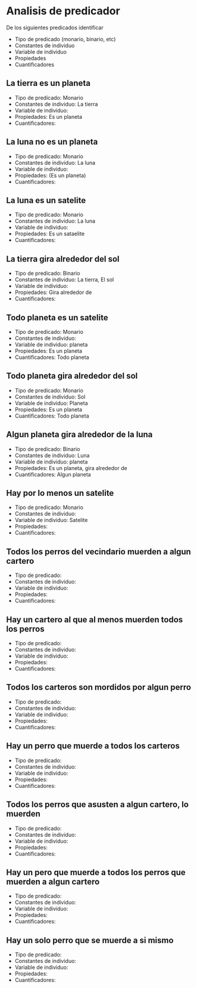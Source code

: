 # Analisis de predicador

De los siguientes predicados identificar

- Tipo de predicado (monario, binario, etc)
- Constantes de individuo 
- Variable de individuo
- Propiedades
- Cuantificadores



## La tierra es un planeta
- Tipo de predicado: Monario
- Constantes de individuo: La tierra
- Variable de individuo: 
- Propiedades: Es un planeta
- Cuantificadores: 

## La luna no es un planeta
- Tipo de predicado: Monario
- Constantes de individuo: La luna
- Variable de individuo: 
- Propiedades: (Es un planeta)
- Cuantificadores: 


## La luna es un satelite
- Tipo de predicado: Monario
- Constantes de individuo: La luna
- Variable de individuo: 
- Propiedades: Es un sataelite
- Cuantificadores: 


## La tierra gira alrededor del sol
- Tipo de predicado: Binario
- Constantes de individuo: La tierra, El sol
- Variable de individuo: 
- Propiedades: Gira alrededor de
- Cuantificadores: 


## Todo planeta es un satelite
- Tipo de predicado: Monario
- Constantes de individuo: 
- Variable de individuo: planeta
- Propiedades: Es un planeta
- Cuantificadores: Todo planeta


## Todo planeta gira alrededor del sol
- Tipo de predicado: Monario
- Constantes de individuo: Sol
- Variable de individuo: Planeta
- Propiedades: Es un planeta
- Cuantificadores: Todo planeta

## Algun planeta gira alrededor de la luna
- Tipo de predicado: Binario
- Constantes de individuo: Luna
- Variable de individuo: planeta
- Propiedades: Es un planeta, gira alrededor de
- Cuantificadores: Algun planeta

## Hay por lo menos un satelite
- Tipo de predicado: Monario    
- Constantes de individuo: 
- Variable de individuo: Satelite
- Propiedades: 
- Cuantificadores: 

## Todos los perros del vecindario muerden a algun cartero
- Tipo de predicado: 
- Constantes de individuo: 
- Variable de individuo: 
- Propiedades: 
- Cuantificadores: 

## Hay un cartero al que al menos muerden todos los perros
- Tipo de predicado: 
- Constantes de individuo: 
- Variable de individuo: 
- Propiedades: 
- Cuantificadores: 
  
## Todos los carteros son mordidos por algun perro
- Tipo de predicado: 
- Constantes de individuo: 
- Variable de individuo: 
- Propiedades: 
- Cuantificadores: 
  
## Hay un perro que muerde a todos los carteros
- Tipo de predicado: 
- Constantes de individuo: 
- Variable de individuo: 
- Propiedades: 
- Cuantificadores: 

## Todos los perros que asusten a algun cartero, lo muerden
- Tipo de predicado: 
- Constantes de individuo: 
- Variable de individuo: 
- Propiedades: 
- Cuantificadores: 

## Hay un pero que muerde a todos los perros que muerden a algun cartero
- Tipo de predicado: 
- Constantes de individuo: 
- Variable de individuo: 
- Propiedades: 
- Cuantificadores: 

## Hay un solo perro que se muerde a si mismo
- Tipo de predicado: 
- Constantes de individuo: 
- Variable de individuo: 
- Propiedades: 
- Cuantificadores: 





```prolog


``` 